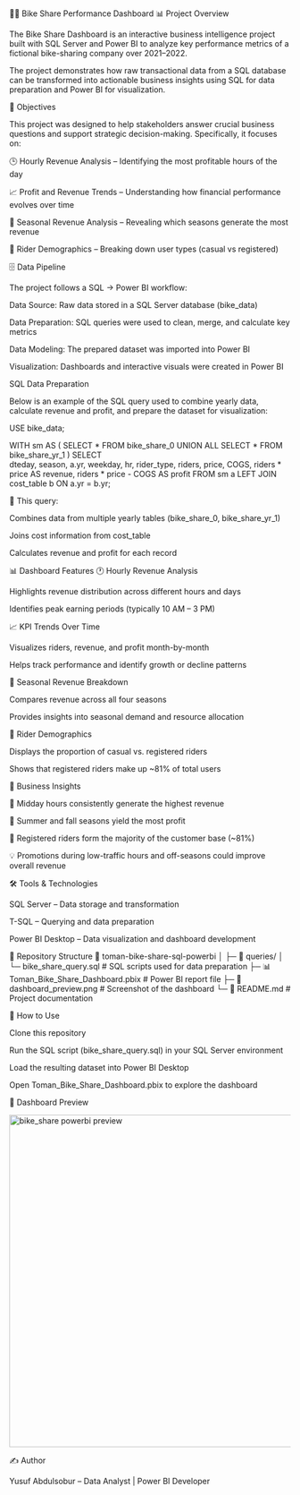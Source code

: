 🚴‍♂️  Bike Share Performance Dashboard
📊 Project Overview

The Bike Share Dashboard is an interactive business intelligence project built with SQL Server and Power BI to analyze key performance metrics of a fictional bike-sharing company over 2021–2022.

The project demonstrates how raw transactional data from a SQL database can be transformed into actionable business insights using SQL for data preparation and Power BI for visualization.

🎯 Objectives

This project was designed to help stakeholders answer crucial business questions and support strategic decision-making. Specifically, it focuses on:

🕒 Hourly Revenue Analysis – Identifying the most profitable hours of the day

📈 Profit and Revenue Trends – Understanding how financial performance evolves over time

🍂 Seasonal Revenue Analysis – Revealing which seasons generate the most revenue

👤 Rider Demographics – Breaking down user types (casual vs registered)

🗄️ Data Pipeline

The project follows a SQL → Power BI workflow:

Data Source: Raw data stored in a SQL Server database (bike_data)

Data Preparation: SQL queries were used to clean, merge, and calculate key metrics

Data Modeling: The prepared dataset was imported into Power BI

Visualization: Dashboards and interactive visuals were created in Power BI

 SQL Data Preparation

Below is an example of the SQL query used to combine yearly data, calculate revenue and profit, and prepare the dataset for visualization:

USE bike_data;

WITH sm AS (
    SELECT * FROM bike_share_0
    UNION ALL
    SELECT * FROM bike_share_yr_1
)
SELECT  
    dteday,
    season,
    a.yr,
    weekday,
    hr,
    rider_type,
    riders,
    price,
    COGS,
    riders * price AS revenue,
    riders * price - COGS AS profit
FROM sm a
LEFT JOIN cost_table b
    ON a.yr = b.yr;


📌 This query:

Combines data from multiple yearly tables (bike_share_0, bike_share_yr_1)

Joins cost information from cost_table

Calculates revenue and profit for each record

📊 Dashboard Features
🕐 Hourly Revenue Analysis

Highlights revenue distribution across different hours and days

Identifies peak earning periods (typically 10 AM – 3 PM)

📈 KPI Trends Over Time

Visualizes riders, revenue, and profit month-by-month

Helps track performance and identify growth or decline patterns

🍂 Seasonal Revenue Breakdown

Compares revenue across all four seasons

Provides insights into seasonal demand and resource allocation

👤 Rider Demographics

Displays the proportion of casual vs. registered riders

Shows that registered riders make up ~81% of total users

🧠 Business Insights

🚀 Midday hours consistently generate the highest revenue

📆 Summer and fall seasons yield the most profit

👤 Registered riders form the majority of the customer base (~81%)

💡 Promotions during low-traffic hours and off-seasons could improve overall revenue

🛠️ Tools & Technologies

SQL Server – Data storage and transformation

T-SQL – Querying and data preparation

Power BI Desktop – Data visualization and dashboard development

📁 Repository Structure
📂 toman-bike-share-sql-powerbi
│
├─ 📜 queries/
│   └─ bike_share_query.sql         # SQL scripts used for data preparation
├─ 📊 Toman_Bike_Share_Dashboard.pbix  # Power BI report file
├─ 📸 dashboard_preview.png         # Screenshot of the dashboard
└─ 📘 README.md                     # Project documentation

🚀 How to Use

Clone this repository

Run the SQL script (bike_share_query.sql) in your SQL Server environment

Load the resulting dataset into Power BI Desktop

Open Toman_Bike_Share_Dashboard.pbix to explore the dashboard

📸 Dashboard Preview

<img width="1218" height="594" alt="bike_share powerbi preview" src="https://github.com/user-attachments/assets/1d19b819-beeb-4712-9acc-103d159046b4" />

✍️ Author

Yusuf Abdulsobur – Data Analyst | Power BI Developer
